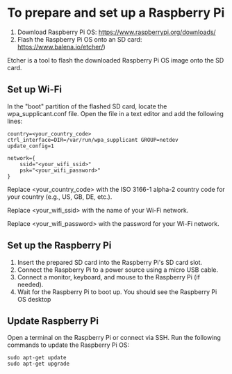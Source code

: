 # To prepare and set up a Raspberry Pi
1. Download Raspberry Pi OS: https://www.raspberrypi.org/downloads/
2. Flash the Raspberry Pi OS onto an SD card: https://www.balena.io/etcher/) 

Etcher is a tool to flash the downloaded Raspberry Pi OS image onto the SD card.

## Set up Wi-Fi
In the "boot" partition of the flashed SD card, locate the wpa_supplicant.conf file.
Open the file in a text editor and add the following lines:
```
country=<your_country_code>
ctrl_interface=DIR=/var/run/wpa_supplicant GROUP=netdev
update_config=1

network={
    ssid="<your_wifi_ssid>"
    psk="<your_wifi_password>"
}
```
Replace <your_country_code> with the ISO 3166-1 alpha-2 country code for your country (e.g., US, GB, DE, etc.).

Replace <your_wifi_ssid> with the name of your Wi-Fi network.

Replace <your_wifi_password> with the password for your Wi-Fi network.

## Set up the Raspberry Pi
1. Insert the prepared SD card into the Raspberry Pi's SD card slot.
2. Connect the Raspberry Pi to a power source using a micro USB cable.
3. Connect a monitor, keyboard, and mouse to the Raspberry Pi (if needed).
4. Wait for the Raspberry Pi to boot up. You should see the Raspberry Pi OS desktop 

## Update Raspberry Pi
Open a terminal on the Raspberry Pi or connect via SSH.
Run the following commands to update the Raspberry Pi OS:
```
sudo apt-get update
sudo apt-get upgrade
```
